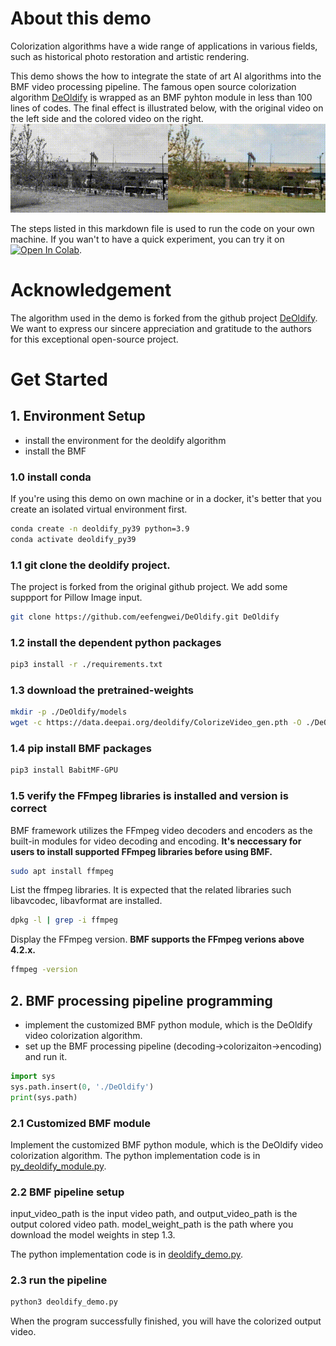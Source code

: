 # About this demo

Colorization algorithms have a wide range of applications in various fields, such as historical photo restoration and artistic rendering. 

This demo shows the how to integrate the state of art AI algorithms into the BMF video processing pipeline. The famous open source colorization algorithm [DeOldify](https://github.com/jantic/DeOldify) is wrapped as an BMF pyhton module in less than 100 lines of codes. The final effect is illustrated below, with the original video on the left side and the colored video on the right.
![](./deoldify.gif)

The steps listed in this markdown file is used to run the code on your own machine. If you wan't to have a quick experiment, you can try it on [![Open In Colab](https://colab.research.google.com/assets/colab-badge.svg)](https://colab.research.google.com/github/BabitMF/bmf/blob/master/bmf/demo/colorization_python/deoldify_demo_colab.ipynb).


# Acknowledgement
The algorithm used in the demo is forked from the github project [DeOldify](https://github.com/jantic/DeOldify). We want to express our sincere appreciation and gratitude to the authors for this exceptional open-source project.

# Get Started

## 1. Environment Setup

*   install the environment for the deoldify algorithm
*   install the BMF

### 1.0 install conda
If you're using this demo on own machine or in a docker, it's better that you create an isolated virtual environment first. 

```Bash
conda create -n deoldify_py39 python=3.9
conda activate deoldify_py39
```

### 1.1 git clone the deoldify project. 
The project is forked from the original github project. We add some suppport for Pillow Image input.

```Bash
git clone https://github.com/eefengwei/DeOldify.git DeOldify
```

### 1.2 install the dependent python packages
```Bash
pip3 install -r ./requirements.txt
```

### 1.3 download the pretrained-weights
```Bash
mkdir -p ./DeOldify/models
wget -c https://data.deepai.org/deoldify/ColorizeVideo_gen.pth -O ./DeOldify/models/ColorizeVideo_gen.pth
```

### 1.4 pip install BMF packages
```Bash
pip3 install BabitMF-GPU
```
### 1.5 verify the FFmpeg libraries is installed and version is correct

BMF framework utilizes the FFmpeg video decoders and encoders as the built-in modules for video decoding and encoding. **It's neccessary for users to install supported FFmpeg libraries before using BMF.** 

```Bash
sudo apt install ffmpeg
```

List the ffmpeg libraries. It is expected that the related libraries such libavcodec, libavformat are installed. 

```Bash
dpkg -l | grep -i ffmpeg
```

Display the FFmpeg version. **BMF supports the FFmpeg verions above 4.2.x.**
```Bash
ffmpeg -version
```

## 2. BMF processing pipeline programming
*   implement the customized BMF python module, which is the DeOldify video colorization algorithm.
*   set up the BMF processing pipeline (decoding->colorizaiton->encoding) and run it. 

```Python
import sys
sys.path.insert(0, './DeOldify')
print(sys.path)
```

### 2.1 Customized BMF module

Implement the customized BMF python module, which is the DeOldify video colorization algorithm. The python implementation code is in [py_deoldify_module.py](./py_deoldify_module.py).


### 2.2 BMF pipeline setup

input_video_path is the input video path, and output_video_path is the output colored video path. model_weight_path is the path where you download the model weights in step 1.3. 

The python implementation code is in [deoldify_demo.py](./deoldify_demo.py).

### 2.3 run the pipeline
```Bash
python3 deoldify_demo.py
```

When the program successfully finished, you will have the colorized output video. 


